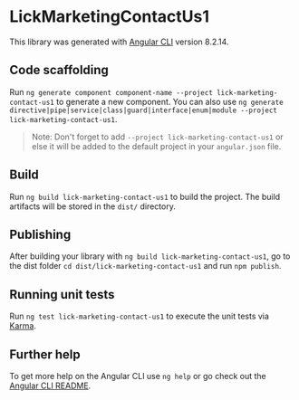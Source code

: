 # LickMarketingContactUs1

This library was generated with [Angular CLI](https://github.com/angular/angular-cli) version 8.2.14.

## Code scaffolding

Run `ng generate component component-name --project lick-marketing-contact-us1` to generate a new component. You can also use `ng generate directive|pipe|service|class|guard|interface|enum|module --project lick-marketing-contact-us1`.
> Note: Don't forget to add `--project lick-marketing-contact-us1` or else it will be added to the default project in your `angular.json` file. 

## Build

Run `ng build lick-marketing-contact-us1` to build the project. The build artifacts will be stored in the `dist/` directory.

## Publishing

After building your library with `ng build lick-marketing-contact-us1`, go to the dist folder `cd dist/lick-marketing-contact-us1` and run `npm publish`.

## Running unit tests

Run `ng test lick-marketing-contact-us1` to execute the unit tests via [Karma](https://karma-runner.github.io).

## Further help

To get more help on the Angular CLI use `ng help` or go check out the [Angular CLI README](https://github.com/angular/angular-cli/blob/master/README.md).
